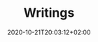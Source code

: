 ---
title: "Writings"
date: 2020-10-21T20:03:12+02:00
draft: false
searchFilter: writings
notEverything: true
notListed: true
layout: list
tags: ['Pierre', 'Lévy', 'writings']
zone: "writings"
---